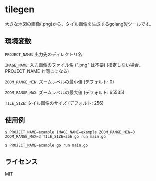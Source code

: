 # tilegen

大きな地図の画像(.png)から、タイル画像を生成するgolang製ツールです。

## 環境変数

`PROJECT_NAME`: 出力先のディレクトリ名

`IMAGE_NAME`: 入力画像のファイル名 (".png" は不要) (指定しない場合、PROJECT_NAME と同じになる)

`ZOOM_RANGE_MIN`: ズームレベルの最小値 (デフォルト: 0)

`ZOOM_RANGE_MAX`: ズームレベルの最大値 (デフォルト: 65535)

`TILE_SIZE`: タイル画像のサイズ (デフォルト: 256)

## 使用例

```
$ PROJECT_NAME=example IMAGE_NAME=example ZOOM_RANGE_MIN=0 ZOOM_RANGE_MAX=3 TILE_SIZE=256 go run main.go
```

```
$ PROJECT_NAME=example go run main.go
```

## ライセンス

MIT